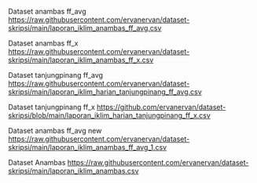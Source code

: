 Dataset anambas ff_avg
https://raw.githubusercontent.com/ervanervan/dataset-skripsi/main/laporan_iklim_anambas_ff_avg.csv

Dataset anambas ff_x
https://raw.githubusercontent.com/ervanervan/dataset-skripsi/main/laporan_iklim_anambas_ff_x.csv


Dataset tanjungpinang ff_avg
https://raw.githubusercontent.com/ervanervan/dataset-skripsi/main/laporan_iklim_harian_tanjungpinang_ff_avg.csv

Dataset tanjungpinang ff_x
https://github.com/ervanervan/dataset-skripsi/blob/main/laporan_iklim_harian_tanjungpinang_ff_x.csv

Dataset anambas ff_avg new
https://raw.githubusercontent.com/ervanervan/dataset-skripsi/main/laporan_iklim_anambas_ff_avg_1.csv

Dataset Anambas
https://raw.githubusercontent.com/ervanervan/dataset-skripsi/main/laporan_iklim_anambas.csv
